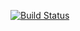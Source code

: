 [![Build Status](https://travis-ci.org/yana-chaputina/Social-back.svg?branch=master)](https://travis-ci.org/yana-chaputina/Social-back)